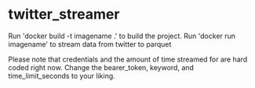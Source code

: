 # twitter_streamer
Run 'docker build -t imagename .' to build the project.
Run 'docker run imagename' to stream data from twitter to parquet

Please note that credentials and the amount of time streamed for are hard coded right now.
Change the bearer_token, keyword, and time_limit_seconds to your liking.
